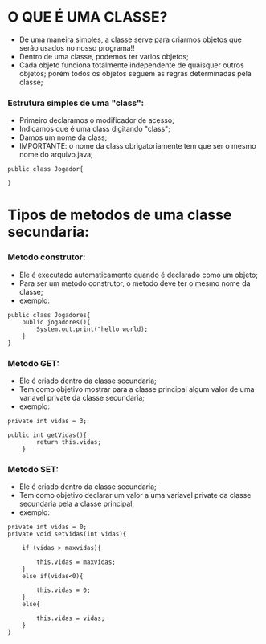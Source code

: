 # O QUE É UMA CLASSE?

- De uma maneira simples, a classe serve para criarmos objetos que serão usados no nosso programa!!
- Dentro de uma classe, podemos ter varios objetos;
- Cada objeto funciona totalmente independente de quaisquer outros objetos; porém todos os objetos seguem as regras determinadas pela classe;

### Estrutura simples de uma "class":

- Primeiro declaramos o modificador de acesso;
- Indicamos que é uma class digitando "class";
- Damos um nome da class;
- IMPORTANTE: o nome da class obrigatoriamente tem que ser o mesmo nome do arquivo.java;

```
public class Jogador{

}
```
# Tipos de metodos de uma classe secundaria:

### Metodo construtor:

- Ele é executado automaticamente quando é declarado como um objeto;
- Para ser um metodo construtor, o metodo deve ter o mesmo nome da classe;
- exemplo: 
```
public class Jogadores{
    public jogadores(){
        System.out.print("hello world);
    }
}
```

### Metodo GET:

- Ele é criado dentro da classe secundaria;
- Tem como objetivo mostrar para a classe principal algum valor de uma variavel private da classe secundaria;
- exemplo: 
```
private int vidas = 3;

public int getVidas(){
        return this.vidas;
    }
```

### Metodo SET:

- Ele é criado dentro da classe secundaria;
- Tem como objetivo declarar um valor a uma variavel private da classe secundaria pela a classe principal;
- exemplo: 
```
private int vidas = 0;
private void setVidas(int vidas){

    if (vidas > maxvidas){

        this.vidas = maxvidas;
    }
    else if(vidas<0){

        this.vidas = 0;
    }
    else{

        this.vidas = vidas;
    }
}
```